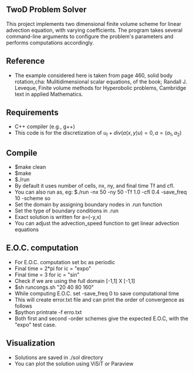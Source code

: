 ## TwoD Problem Solver
This project implements two dimensional finite volume scheme for linear advection equation, with varying coefficients. The program takes several command-line arguments to configure the problem's parameters and performs computations accordingly.
## Reference
- The example considered here is taken from page 460, solid body rotation,cha: Mulitidimensional scalar equations, of the book;  Randall J. Leveque, Finite volume methods for Hyperobolic problems, Cambridge text in applied Mathematics.
## Requirements
- C++ compiler (e.g., g++)
- This code is for the discretization of $u_t + div(a(x,y)u) = 0, a = (a_1,a_2)$
## Compile 
- $make clean
- $make 
- $./run
- By default it uses number of cells, nx, ny, and final time Tf and cfl.
- You can also run as, eg: $./run -nx 50 -ny 50 -Tf 1.0 -cfl 0.4 -save_freq 10 -scheme so
- Set the  domain by assigning boundary nodes in .run function
- Set the type of boundary conditions in .run
- Exact solution is written for a=(-y,x)
- You can adjust the advection_speed function to get linear advection equations
## E.O.C. computation 
- For E.O.C. computation set bc as periodic
- Final time = 2*pi for ic = "expo"
- Final time = 3  for ic = "sin"
- Check if we are using the full domain [-1,1] X [-1,1]
- $sh runcongs.sh "20 40 80 160"
- While computing E.O.C. set -save_freq 0 to save computational time
- This will create error.txt file and can print the order of convergence as follows
- $python printrate -f erro.txt
- Both first and second -order schemes give the expected E.O.C, with the "expo" test case.
## Visualization
- Solutions are saved in ./sol directory
- You can  plot the solution using ViSiT or Paraview

